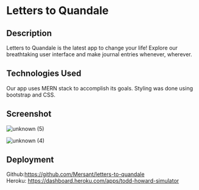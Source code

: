 # Letters to Quandale

## Description
Letters to Quandale is the latest app to change your life! Explore our breathtaking user interface and make journal entries whenever, wherever. 

## Technologies Used
Our app uses MERN stack to accomplish its goals. Styling was done using bootstrap and CSS.

## Screenshot 
![unknown (5)](https://user-images.githubusercontent.com/109694703/196314936-a40204ca-5831-40c0-96c1-71575b3fc68f.png)

![unknown (4)](https://user-images.githubusercontent.com/109694703/196313348-1b297b62-3269-4ba9-a1dc-4eae9de87795.png)

## Deployment
Github:https://github.com/Mersant/letters-to-quandale <br>
Heroku: https://dashboard.heroku.com/apps/todd-howard-simulator
